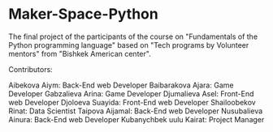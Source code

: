 # Maker-Space-Python
The final project of the participants of the course on "Fundamentals of the Python programming language" 
based on "Tech programs by Volunteer mentors" 
from "Bishkek American center".


Contributors:

Aibekova Aiym: Back-End web Developer
Baibarakova Ajara: Game Developer
Gabzalieva Arina: Game Developer
Djumalieva Asel: Front-End web Developer
Djoloeva Suayida: Front-End web Developer
Shailoobekov Rinat: Data Scientist
Taipova Aijamal: Back-End web Developer
Nusubalieva Ainura: Back-End web Developer
Kubanychbek uulu Kairat: Project Manager
